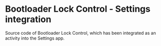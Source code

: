 # Bootloader Lock Control - Settings integration
Source code of Bootloader Lock Control, which has been integrated as an activity into the Settings app.
